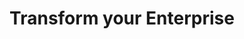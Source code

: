 ---
sidebar: false
layout: RequestADemo
title: Transform your Enterprise
subTitle: Learn how Konvoy can help your business and improve your applications reliability.
---